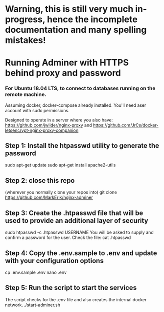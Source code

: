 # Warning, this is still very much in-progress, hence the incomplete documentation and many spelling mistakes!

# Running Adminer with HTTPS behind proxy and password
### For Ubuntu 18.04 LTS, to connect to databases running on the remote machine.

Assuming docker, docker-compose already installed.
You'll need aser account with sudo permissions.

Designed to operate in a server where you also have: 
https://github.com/jwilder/nginx-proxy
and https://github.com/JrCs/docker-letsencrypt-nginx-proxy-companion

## Step 1: Install the htpasswd utility to generate the password
sudo apt-get update
sudo apt-get install apache2-utils

## Step 2: close this repo
(wherever you normally clone your repos into)
git clone https://github.com/MarkErik/nginx-adminer

## Step 3: Create the .htpasswd file that will be used to provide an additional layer of security
sudo htpasswd -c .htpasswd USERNAME
You will be asked to supply and confirm a password for the user.
Check the file:
cat .htpasswd

## Step 4: Copy the .env.sample to .env and update with your configuration options
cp .env.sample .env
nano .env

## Step 5: Run the script to start the services
The script checks for the .env file and also creates the internal docker network.
./start-adminer.sh
